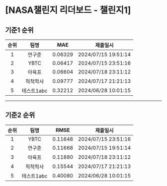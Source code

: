 # [NASA챌린지 리더보드 - 챌린지1]
## 기준1 순위
| 순위 | 팀명 | MAE | 제출일시 |
|:----:|:----:|:-----:|:----:|
| 1 | 연구준 | 0.06329 | 2024/07/15 19:51:14 |
| 2 | YBTC | 0.06417 | 2024/07/15 23:51:16 |
| 3 | 아육프 | 0.06604 | 2024/07/18 23:11:12 |
| 4 | 척척학사 | 0.09777 | 2024/07/17 21:21:13 |
| 5 | 테스트1abc | 0.32212 | 2024/06/28 10:01:15 |
___
## 기준2 순위
| 순위 | 팀명 | RMSE | 제출일시 |
|:----:|:----:|:-----:|:----:|
| 1 | YBTC | 0.11648 | 2024/07/15 23:51:16 |
| 2 | 연구준 | 0.11668 | 2024/07/15 19:51:14 |
| 3 | 아육프 | 0.11880 | 2024/07/18 23:11:12 |
| 4 | 척척학사 | 0.15544 | 2024/07/17 21:21:13 |
| 5 | 테스트1abc | 0.40080 | 2024/06/28 10:01:15 |
